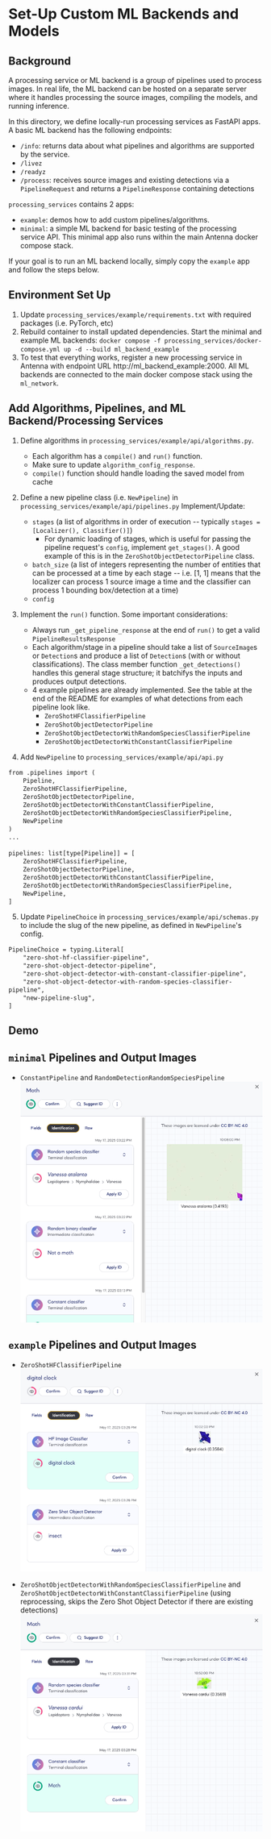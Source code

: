 # Set-Up Custom ML Backends and Models

## Background

A processing service or ML backend is a group of pipelines used to process images. In real life, the ML backend can be hosted on a separate server where it handles processing the source images, compiling the models, and running inference.

In this directory, we define locally-run processing services as FastAPI apps. A basic ML backend has the following endpoints:
- `/info`: returns data about what pipelines and algorithms are supported by the service.
- `/livez`
- `/readyz`
- `/process`: receives source images and existing detections via a `PipelineRequest` and returns a `PipelineResponse` containing detections

`processing_services` contains 2 apps:
- `example`: demos how to add custom pipelines/algorithms.
- `minimal`: a simple ML backend for basic testing of the processing service API. This minimal app also runs within the main Antenna docker compose stack.

If your goal is to run an ML backend locally, simply copy the `example` app and follow the steps below.

## Environment Set Up

1. Update `processing_services/example/requirements.txt` with required packages (i.e. PyTorch, etc)
2. Rebuild container to install updated dependencies. Start the minimal and example ML backends: `docker compose -f processing_services/docker-compose.yml up -d --build ml_backend_example`
3. To test that everything works, register a new processing service in Antenna with endpoint URL http://ml_backend_example:2000. All ML backends are connected to the main docker compose stack using the `ml_network`.


## Add Algorithms, Pipelines, and ML Backend/Processing Services

1. Define algorithms in `processing_services/example/api/algorithms.py`.
    - Each algorithm has a `compile()` and `run()` function.
    - Make sure to update `algorithm_config_response`.
    - `compile()` function should handle loading the saved model from cache
2. Define a new pipeline class (i.e. `NewPipeline`) in `processing_services/example/api/pipelines.py`
    Implement/Update:
    - `stages` (a list of algorithms in order of execution -- typically `stages = [Localizer(), Classifier()]`)
        - For dynamic loading of stages, which is useful for passing the pipeline request's `config`, implement `get_stages()`. A good example of this is in the `ZeroShotObjectDetectorPipeline` class.
    - `batch_size` (a list of integers representing the number of entities that can be processed at a time by each stage -- i.e. [1, 1] means that the localizer can process 1 source image a time and the classifier can process 1 bounding box/detection at a time)
    - `config`
3. Implement the `run()` function. Some important considerations:
    - Always run `_get_pipeline_response` at the end of `run()` to get a valid `PipelineResultsResponse`
    - Each algorithm/stage in a pipeline should take a list of `SourceImage`s or `Detection`s and produce a list of `Detection`s (with or without classifications). The class member function `_get_detections()` handles this general stage structure; it batchifys the inputs and produces output detections.
    - 4 example pipelines are already implemented. See the table at the end of the README for examples of what detections from each pipeline look like.
        - `ZeroShotHFClassifierPipeline`
        - `ZeroShotObjectDetectorPipeline`
        - `ZeroShotObjectDetectorWithRandomSpeciesClassifierPipeline`
        - `ZeroShotObjectDetectorWithConstantClassifierPipeline`

4. Add `NewPipeline` to `processing_services/example/api/api.py`

```
from .pipelines import (
    Pipeline,
    ZeroShotHFClassifierPipeline,
    ZeroShotObjectDetectorPipeline,
    ZeroShotObjectDetectorWithConstantClassifierPipeline,
    ZeroShotObjectDetectorWithRandomSpeciesClassifierPipeline,
    NewPipeline
)
...

pipelines: list[type[Pipeline]] = [
    ZeroShotHFClassifierPipeline,
    ZeroShotObjectDetectorPipeline,
    ZeroShotObjectDetectorWithConstantClassifierPipeline,
    ZeroShotObjectDetectorWithRandomSpeciesClassifierPipeline,
    NewPipeline,
]
```
5. Update `PipelineChoice` in `processing_services/example/api/schemas.py` to include the slug of the new pipeline, as defined in `NewPipeline`'s config.

```
PipelineChoice = typing.Literal[
    "zero-shot-hf-classifier-pipeline",
    "zero-shot-object-detector-pipeline",
    "zero-shot-object-detector-with-constant-classifier-pipeline",
    "zero-shot-object-detector-with-random-species-classifier-pipeline",
    "new-pipeline-slug",
]
```
## Demo

## `minimal` Pipelines and Output Images

- `ConstantPipeline` and `RandomDetectionRandomSpeciesPipeline`
![MinimalReprocessing](images/MinimalReprocessing.png)


## `example` Pipelines and Output Images

- `ZeroShotHFClassifierPipeline`
![ZeroShotHFClassifierPipeline](images/ZeroShotHFClassifierPipeline.png)

- `ZeroShotObjectDetectorWithRandomSpeciesClassifierPipeline` and `ZeroShotObjectDetectorWithConstantClassifierPipeline` (using reprocessing, skips the Zero Shot Object Detector if there are existing detections)
![ZeroShotReprocessing](images/ZeroShotReprocessing.png)
